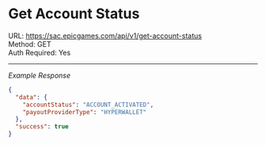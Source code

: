 # Get Account Status

URL: https://sac.epicgames.com/api/v1/get-account-status \
Method: GET \
Auth Required: Yes

---

_Example Response_

```json
{
  "data": {
    "accountStatus": "ACCOUNT_ACTIVATED",
    "payoutProviderType": "HYPERWALLET"
  },
  "success": true
}
```
